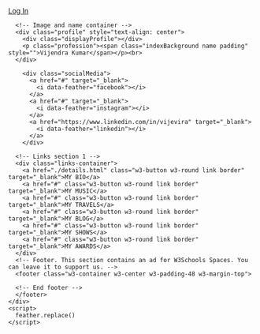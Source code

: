 
<!DOCTYPE html>
<html lang="en">
  <head>
    <meta charset="utf-8" />
    <meta name="vijevira" content="width=device-width, initial-scale=1" />
    <link rel="stylesheet" href="../../appResources/css/style.css">  
    <title>vijevira</title>
    <script src="../../appResources/js/index.js"></script>
    <link rel="icon" type="image/png" sizes="32x32" href="../../appResources/img/favicon_io/favicon.ico">
  </head>
  <body>
    <!-- Content container -->
    <div class="signin"><a href="./login.html">Log In</a></div>
    <div class="container">

      <!-- Image and name container -->
      <div class="profile" style="text-align: center">
        <div class="displayProfile"></div>
        <p class="profession"><span class="indexBackground name padding" style="">Vijendra Kumar</span></p><br>
      </div>

        <div class="socialMedia">
          <a href="#" target="_blank">
            <i data-feather="facebook"></i>
          </a>
          <a href="#" target="_blank">
            <i data-feather="instagram"></i>
          </a>
          <a href="https://www.linkedin.com/in/vijevira" target="_blank">
            <i data-feather="linkedin"></i>
          </a>
        </div>

      <!-- Links section 1 -->
      <div class="links-container">
        <a href="./details.html" class="w3-button w3-round link border" target="_blank">MY BIO</a>
        <a href="#" class="w3-button w3-round link border" target="_blank">MY MUSIC</a>
        <a href="#" class="w3-button w3-round link border" target="_blank">MY TRAVELS</a>
        <a href="#" class="w3-button w3-round link border" target="_blank">MY BLOG</a>
        <a href="#" class="w3-button w3-round link border" target="_blank">MY SHOWS</a>
        <a href="#" class="w3-button w3-round link border" target="_blank">MY AWARDS</a>
      </div>
      <!-- Footer. This section contains an ad for W3Schools Spaces. You can leave it to support us. -->
      <footer class="w3-container w3-center w3-padding-48 w3-margin-top">
        
      <!-- End footer -->
      </footer>
    </div>
    <script>
      feather.replace()
    </script>
  </body>  
</html>
